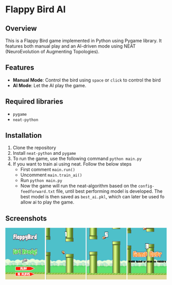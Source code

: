 # Flappy Bird AI
## Overview
This is a Flappy Bird game implemented in Python using Pygame library. It features both manual play and an AI-driven mode using NEAT (NeuroEvolution of Augmenting Topologies).

## Features
* __Manual Mode__: Control the bird using `space` or `click` to control the bird
* __AI Mode__: Let the AI play the game.

## Required libraries
* `pygame`
* `neat-python`

## Installation
1. Clone the repository
2. Install `neat-python` and `pygame`
3. To run the game, use the following command
    `python main.py`
4. If you want to train ai using neat. Follow the below steps
   * First comment `main.run()`
   * Uncomment `main.train_ai()`
   * Run `python main.py`
   * Now the game will run the neat-algorithm based on the `config-feedforward.txt` file, until best performing model is developed. The best model is then saved as `best_ai.pkl`, which can later be used fo allow ai to play the game.
## Screenshots

![Start Screen](screenshots/screen.png)